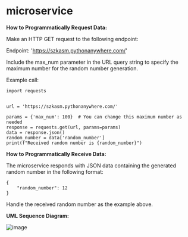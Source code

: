 # microservice
**How to Programmatically Request Data:**

Make an HTTP GET request to the following endpoint:

Endpoint: 'https://szkasm.pythonanywhere.com/'

Include the max_num parameter in the URL query string to specify the maximum number for the random number generation.

Example call:
```
import requests


url = 'https://szkasm.pythonanywhere.com/'

params = {'max_num': 100}  # You can change this maximum number as needed
response = requests.get(url, params=params)
data = response.json()
random_number = data['random_number']
print(f"Received random number is {random_number}")
```

**How to Programmatically Receive Data:**

The microservice responds with JSON data containing the generated random number in the following format:
```
{
    "random_number": 12
}
```
Handle the received random number as the example above.

**UML Sequence Diagram:**

![image](https://github.com/suzukias/microservice/assets/114200275/f4d39943-9a71-4c9f-8e10-df68af13be52)
